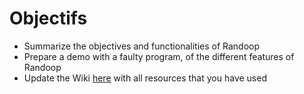 Objectifs
=========

- Summarize the objectives and functionalities of Randoop
- Prepare a demo with a faulty program, of the different features of Randoop
- Update the Wiki [here](https://github.com/INSA-VV-2013/testing-tools/wiki/Randoop) with all resources that you have used